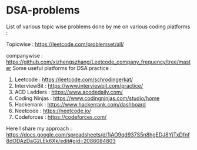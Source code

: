 # DSA-problems
List of various topic wise problems done by me on various coding platforms :

Topicwise : https://leetcode.com/problemset/all/

companywise : https://github.com/xizhengszhang/Leetcode_company_frequency/tree/master
Some useful platforms for DSA practice :

1. Leetcode : https://leetcode.com/schrodingerkat/
2. InterviewBit : https://www.interviewbit.com/practice/
3. ACD Ladders : https://www.acodedaily.com/
4. Coding Ninjas : https://www.codingninjas.com/studio/home
5. Hackerrank : https://www.hackerrank.com/dashboard
6. Neetcode : https://neetcode.io/
7. Codeforces : https://codeforces.com/
   
Here I share my approach : https://docs.google.com/spreadsheets/d/1jAO9qd937S5n8hgEDJ8YjTxDfnf8dODAzDaG2LEk6Xk/edit#gid=2086084803
